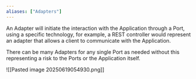 ```yaml
---
aliases: ["Adapters"]
---
```


An Adapter will initiate the interaction with the Application through a Port, using a specific technology, for example, a REST controller would represent an adapter that allows a client to communicate with the Application.

There can be many Adapters for any single Port as needed without this representing a risk to the Ports or the Application itself.

![[Pasted image 20250619054930.png]]

